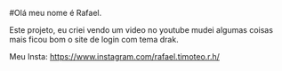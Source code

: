 #Olá meu nome é Rafael.

Este projeto, eu criei vendo um video no youtube mudei algumas coisas mais ficou bom o site de login com tema drak.

Meu Insta: https://www.instagram.com/rafael.timoteo.r.h/
